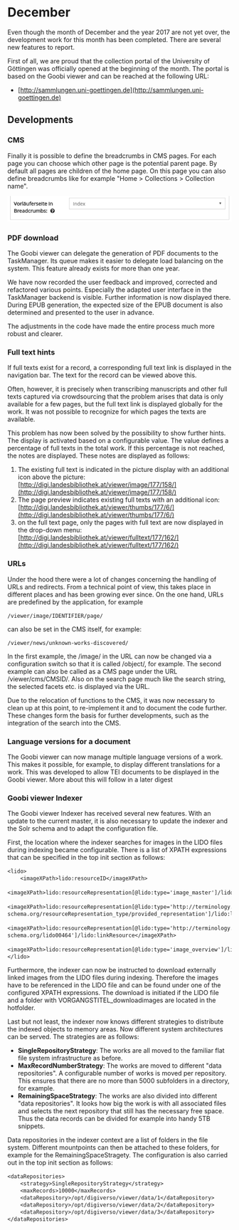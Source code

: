 # December

Even though the month of December and the year 2017 are not yet over, the development work for this month has been completed. There are several new features to report. 

First of all, we are proud that the collection portal of the University of Göttingen was officially opened at the beginning of the month. The portal is based on the Goobi viewer and can be reached at the following URL:

* [http://sammlungen.uni-goettingen.de](http://sammlungen.uni-goettingen.de)

## Developments

### CMS

Finally it is possible to define the breadcrumbs in CMS pages. For each page you can choose which other page is the potential parent page. By default all pages are children of the home page. On this page you can also define breadcrumbs like for example "Home &gt; Collections &gt; Collection name".

![Defining breadcrumbs in CMS pages](../.gitbook/assets/2017-12-cms-define-breadcrumb-parent.png)

### PDF download

The Goobi viewer can delegate the generation of PDF documents to the TaskManager. Its queue makes it easier to delegate load balancing on the system. This feature already exists for more than one year. 

We have now recorded the user feedback and improved, corrected and refactored various points. Especially the adapted user interface in the TaskManager backend is visible. Further information is now displayed there. During EPUB generation, the expected size of the EPUB document is also determined and presented to the user in advance. 

The adjustments in the code have made the entire process much more robust and clearer.

### Full text hints

If full texts exist for a record, a corresponding full text link is displayed in the navigation bar. The text for the record can be viewed above this. 

Often, however, it is precisely when transcribing manuscripts and other full texts captured via crowdsourcing that the problem arises that data is only available for a few pages, but the full text link is displayed globally for the work. It was not possible to recognize for which pages the texts are available. 

This problem has now been solved by the possibility to show further hints. The display is activated based on a configurable value. The value defines a percentage of full texts in the total work. If this percentage is not reached, the notes are displayed. These notes are displayed as follows:

1. The existing full text is indicated in the picture display with an additional icon above the picture:  [http://digi.landesbibliothek.at/viewer/image/177/158/](http://digi.landesbibliothek.at/viewer/image/177/158/) 
2. The page preview indicates existing full texts with an additional icon:  [http://digi.landesbibliothek.at/viewer/thumbs/177/6/](http://digi.landesbibliothek.at/viewer/thumbs/177/6/) 
3. on the full text page, only the pages with full text are now displayed in the drop-down menu: [http://digi.landesbibliothek.at/viewer/fulltext/177/162/](http://digi.landesbibliothek.at/viewer/fulltext/177/162/)

### URLs

Under the hood there were a lot of changes concerning the handling of URLs and redirects. From a technical point of view, this takes place in different places and has been growing ever since. On the one hand, URLs are predefined by the application, for example 

```text
/viewer/image/IDENTIFIER/page/
```

 can also be set in the CMS itself, for example: 

```text
/viewer/news/unknown-works-discovered/ 
```

In the first example, the /image/ in the URL can now be changed via a configuration switch so that it is called /object/, for example. The second example can also be called as a CMS page under the URL /viewer/cms/CMSID/. Also on the search page much like the search string, the selected facets etc. is displayed via the URL. 

Due to the relocation of functions to the CMS, it was now necessary to clean up at this point, to re-implement it and to document the code further. These changes form the basis for further developments, such as the integration of the search into the CMS.

### Language versions for a document

The Goobi viewer can now manage multiple language versions of a work. This makes it possible, for example, to display different translations for a work. This was developed to allow TEI documents to be displayed in the Goobi viewer. More about this will follow in a later digest

### Goobi viewer Indexer

The Goobi viewer Indexer has received several new features. With an update to the current master, it is also necessary to update the indexer and the Solr schema and to adapt the configuration file. 

First, the location where the indexer searches for images in the LIDO files during indexing became configurable. There is a list of XPATH expressions that can be specified in the top init section as follows:

```markup
<lido>
    <imageXPath>lido:resourceID</imageXPath>
    <imageXPath>lido:resourceRepresentation[@lido:type='image_master']/lido:linkResource</imageXPath>
    <imageXPath>lido:resourceRepresentation[@lido:type='http://terminology.lido-schema.org/resourceRepresentation_type/provided_representation']/lido:linkResource</imageXPath>
    <imageXPath>lido:resourceRepresentation[@lido:type='http://terminology.lido-schema.org/lido00464']/lido:linkResource</imageXPath>
    <imageXPath>lido:resourceRepresentation[@lido:type='image_overview']/lido:linkResource</imageXPath>
</lido>
```

Furthermore, the indexer can now be instructed to download externally linked images from the LIDO files during indexing. Therefore the images have to be referenced in the LIDO file and can be found under one of the configured XPATH expressions. The download is initiated if the LIDO file and a folder with VORGANGSTITEL\_downloadimages are located in the hotfolder. 

Last but not least, the indexer now knows different strategies to distribute the indexed objects to memory areas. Now different system architectures can be served. The strategies are as follows:

* **SingleRepositoryStrategy**: The works are all moved to the familiar flat file system infrastructure as before. 
* **MaxRecordNumberStrategy**: The works are moved to different "data repositories". A configurable number of works is moved per repository. This ensures that there are no more than 5000 subfolders in a directory, for example. 
* **RemainingSpaceStrategy**: The works are also divided into different "data repositories". It looks how big the work is with all associated files and selects the next repository that still has the necessary free space. Thus the data records can be divided for example into handy 5TB snippets.

Data repositories in the indexer context are a list of folders in the file system. Different mountpoints can then be attached to these folders, for example for the RemainingSpaceStragety. The configuration is also carried out in the top init section as follows:

```markup
<dataRepositories>
    <strategy>SingleRepositoryStrategy</strategy>
    <maxRecords>10000</maxRecords>
    <dataRepository>/opt/digiverso/viewer/data/1</dataRepository>
    <dataRepository>/opt/digiverso/viewer/data/2</dataRepository>    
    <dataRepository>/opt/digiverso/viewer/data/3</dataRepository>
</dataRepositories>
```

